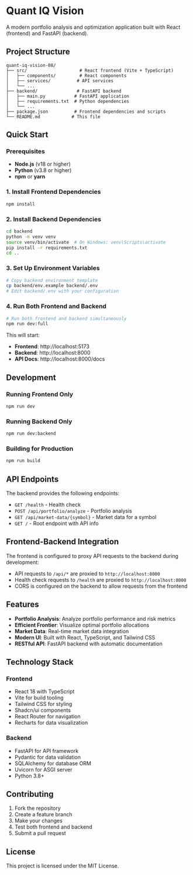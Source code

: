 # Quant IQ Vision

A modern portfolio analysis and optimization application built with React (frontend) and FastAPI (backend).

## Project Structure

```
quant-iq-vision-08/
├── src/                    # React frontend (Vite + TypeScript)
│   ├── components/         # React components
│   ├── services/          # API services
│   └── ...
├── backend/               # FastAPI backend
│   ├── main.py           # FastAPI application
│   ├── requirements.txt  # Python dependencies
│   └── ...
├── package.json          # Frontend dependencies and scripts
└── README.md            # This file
```

## Quick Start

### Prerequisites

- **Node.js** (v18 or higher)
- **Python** (v3.8 or higher)
- **npm** or **yarn**

### 1. Install Frontend Dependencies

```bash
npm install
```

### 2. Install Backend Dependencies

```bash
cd backend
python -m venv venv
source venv/bin/activate  # On Windows: venv\Scripts\activate
pip install -r requirements.txt
cd ..
```

### 3. Set Up Environment Variables

```bash
# Copy backend environment template
cp backend/env.example backend/.env
# Edit backend/.env with your configuration
```

### 4. Run Both Frontend and Backend

```bash
# Run both frontend and backend simultaneously
npm run dev:full
```

This will start:
- **Frontend**: http://localhost:5173
- **Backend**: http://localhost:8000
- **API Docs**: http://localhost:8000/docs

## Development

### Running Frontend Only

```bash
npm run dev
```

### Running Backend Only

```bash
npm run dev:backend
```

### Building for Production

```bash
npm run build
```

## API Endpoints

The backend provides the following endpoints:

- `GET /health` - Health check
- `POST /api/portfolio/analyze` - Portfolio analysis
- `GET /api/market-data/{symbol}` - Market data for a symbol
- `GET /` - Root endpoint with API info

## Frontend-Backend Integration

The frontend is configured to proxy API requests to the backend during development:

- API requests to `/api/*` are proxied to `http://localhost:8000`
- Health check requests to `/health` are proxied to `http://localhost:8000`
- CORS is configured on the backend to allow requests from the frontend

## Features

- **Portfolio Analysis**: Analyze portfolio performance and risk metrics
- **Efficient Frontier**: Visualize optimal portfolio allocations
- **Market Data**: Real-time market data integration
- **Modern UI**: Built with React, TypeScript, and Tailwind CSS
- **RESTful API**: FastAPI backend with automatic documentation

## Technology Stack

### Frontend
- React 18 with TypeScript
- Vite for build tooling
- Tailwind CSS for styling
- Shadcn/ui components
- React Router for navigation
- Recharts for data visualization

### Backend
- FastAPI for API framework
- Pydantic for data validation
- SQLAlchemy for database ORM
- Uvicorn for ASGI server
- Python 3.8+

## Contributing

1. Fork the repository
2. Create a feature branch
3. Make your changes
4. Test both frontend and backend
5. Submit a pull request

## License

This project is licensed under the MIT License.
